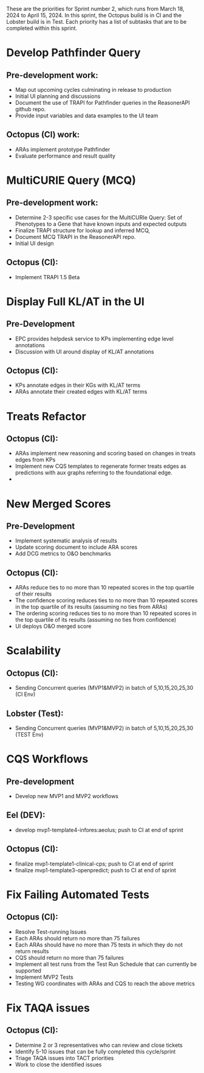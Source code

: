 These are the priorities for Sprint number 2, which runs from March 18, 2024 to April 15, 2024.
In this sprint, the Octopus build is in CI and the Lobster build is in Test.
Each priority has a list of subtasks that are to be completed within this sprint.

# Develop Pathfinder Query
## Pre-development work:
- Map out upcoming cycles culminating in release to production
- Initial UI planning and discussions
- Document the use of TRAPI for Pathfinder queries in the ReasonerAPI github repo.
- Provide input variables and data examples to the UI team
## Octopus (CI) work:
- ARAs implement prototype Pathfinder
- Evaluate performance and result quality

# MultiCURIE Query (MCQ)
## Pre-development work:
- Determine 2-3 specific use cases for the MultiCURIe Query: Set of Phenotypes to a Gene that have known inputs and expected outputs
- Finalize TRAPI structure for lookup and inferred MCQ, 
- Document MCQ TRAPI in the ReasonerAPI repo.
- Initial UI design
## Octopus (CI):
- Implement TRAPI 1.5 Beta

# Display Full KL/AT in the UI
## Pre-Development
- EPC provides helpdesk service to KPs implementing edge level annotations
- Discussion with UI around display of KL/AT annotations
## Octopus (CI):
- KPs annotate edges in their KGs with KL/AT terms
- ARAs annotate their created edges with KL/AT terms

# Treats Refactor
## Octopus (CI):
- ARAs implement new reasoning and scoring based on changes in treats edges from KPs
- Implement new CQS templates to regenerate former treats edges as predictions with aux graphs referring to the foundational edge.
- 

# New Merged Scores
## Pre-Development
- Implement systematic analysis of results
- Update scoring document to include ARA scores
- Add DCG metrics to O&O benchmarks
## Octopus (CI):
- ARAs reduce ties to no more than 10 repeated scores in the top quartile of their results
- The confidence scoring reduces ties to no more than 10 repeated scores in the top quartile of its results (assuming no ties from ARAs)
- The ordering scoring reduces ties to no more than 10 repeated scores in the top quartile of its results (assuming no ties from confidence)
- UI deploys O&O merged score

# Scalability
## Octopus (CI):
- Sending Concurrent queries (MVP1&MVP2) in batch of 5,10,15,20,25,30 (CI Env)
## Lobster (Test):
- Sending Concurrent queries (MVP1&MVP2) in batch of 5,10,15,20,25,30 (TEST Env)

# CQS Workflows
## Pre-development
- Develop new MVP1 and MVP2 workflows
## Eel (DEV):
- develop mvp1-template4-infores:aeolus; push to CI at end of sprint
## Octopus (CI):
- finalize mvp1-template1-clinical-cps; push to CI at end of sprint
- finalize mvp1-template3-openpredict; push to CI at end of sprint

# Fix Failing Automated Tests
## Octopus (CI):
- Resolve Test-running Issues
- Each ARAs should return no more than 75 failures
- Each ARAs should have no more than 75 tests in which they do not return results
- CQS should return no more than 75 failures
- Implement all test runs from the Test Run Schedule that can currently be supported
- Implement MVP2 Tests
- Testing WG coordinates with ARAs and CQS to reach the above metrics

# Fix TAQA issues
## Octopus (CI):
- Determine 2 or 3 representatives who can review and close tickets
- Identify 5-10 issues that can be fully completed this cycle/sprint
- Triage TAQA issues into TACT priorities
- Work to close the identified issues

